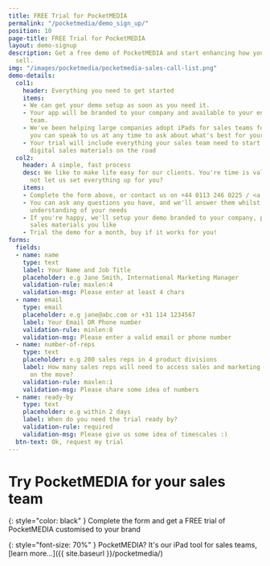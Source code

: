 ```yaml
---
title: FREE Trial for PocketMEDIA
permalink: "/pocketmedia/demo_sign_up/"
position: 10
page-title: FREE Trial for PocketMEDIA
layout: demo-signup
description: Get a free demo of PocketMEDIA and start enhancing how your sales team
  sell.
img: "/images/pocketmedia/pocketmedia-sales-call-list.png"
demo-details:
  col1:
    header: Everything you need to get started
    items:
    - We can get your demo setup as soon as you need it.
    - Your app will be branded to your company and available to your entire sales
      team.
    - We've been helping large companies adopt iPads for sales teams for years, so
      you can speak to us at any time to ask about what's best for your needs.
    - Your trial will include everything your sales team need to start using your
      digital sales materials on the road
  col2:
    header: A simple, fast process
    desc: We like to make life easy for our clients. You're time is valuable, so why
      not let us set everything up for you?
    items:
    - Complete the form above, or contact us on +44 0113 246 0225 / <a href="mailto:hello@pocketworks.co.uk">hello@pocketworks.co.uk</a>
    - You can ask any questions you have, and we'll answer them whilst getting an
      understanding of your needs
    - If you're happy, we'll setup your demo branded to your company, pre-loaded any
      sales materials you like
    - Trial the demo for a month, buy if it works for you!
forms:
  fields:
  - name: name
    type: text
    label: Your Name and Job Title
    placeholder: e.g Jane Smith, International Marketing Manager
    validation-rule: maxlen:4
    validation-msg: Please enter at least 4 chars
  - name: email
    type: email
    placeholder: e.g jane@abc.com or +31 114 1234567
    label: Your Email OR Phone number
    validation-rule: minlen:8
    validation-msg: Please enter a valid email or phone number
  - name: number-of-reps
    type: text
    placeholder: e.g 200 sales reps in 4 product divisions
    label: How many sales reps will need to access sales and marketing materials
      on the move?
    validation-rule: maxlen:1
    validation-msg: Please share some idea of numbers
  - name: ready-by
    type: text
    placeholder: e.g within 2 days
    label: When do you need the trial ready by?
    validation-rule: required
    validation-msg: Please give us some idea of timescales :)
  btn-text: Ok, request my trial
---
```


# Try PocketMEDIA for your sales team

{: style="color: black" }
Complete the form and get a FREE trial of PocketMEDIA customised to your brand

{: style="font-size: 70%" }
PocketMEDIA? It's our iPad tool for sales teams, [learn more...]({{ site.baseurl }}/pocketmedia/)
